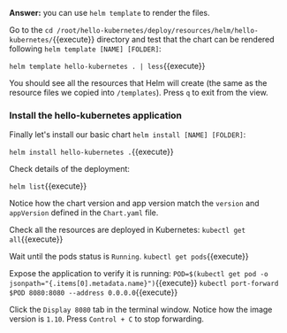 **Answer:** you can use `helm template` to render the files.

Go to the `cd /root/hello-kubernetes/deploy/resources/helm/hello-kubernetes/`{{execute}} directory and test that the chart can be rendered following `helm template [NAME] [FOLDER]`:

`helm template hello-kubernetes . | less`{{execute}}

You should see all the resources that Helm will create (the same as the resource files we copied into `/templates`). Press `q` to exit from the view.

### Install the hello-kubernetes application

Finally let's install our basic chart `helm install [NAME] [FOLDER]`:

`helm install hello-kubernetes .`{{execute}}

Check details of the deployment:

`helm list`{{execute}}

Notice how the chart version and app version match the `version` and `appVersion` defined in the `Chart.yaml` file. 

Check all the resources are deployed in Kubernetes:
`kubectl get all`{{execute}}

Wait until the pods status is `Running`.
`kubectl get pods`{{execute}}

Expose the application to verify it is running:
`POD=$(kubectl get pod -o jsonpath="{.items[0].metadata.name}")`{{execute}}
`kubectl port-forward $POD 8080:8080 --address 0.0.0.0`{{execute}}

Click the `Display 8080` tab in the terminal window. Notice how the image version is `1.10`. Press `Control + C` to stop forwarding.
